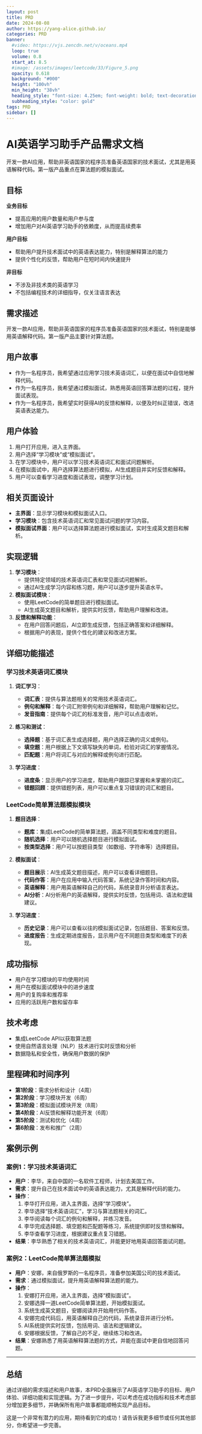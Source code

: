 ```yaml
---
layout: post
title: PRD
date: 2024-08-08
author: https://yang-alice.github.io/
categories: PRD
banner:
  #video: https://vjs.zencdn.net/v/oceans.mp4
  loop: true
  volume: 0.8
  start_at: 8.5
  #image: /assets/images/leetcode/33/Figure_5.png
  opacity: 0.618
  background: "#000"
  height: "100vh"
  min_height: "38vh"
  heading_style: "font-size: 4.25em; font-weight: bold; text-decoration: underline"
  subheading_style: "color: gold"
tags: PRD
sidebar: []
---
```


# AI英语学习助手产品需求文档

开发一款AI应用，帮助非英语国家的程序员准备英语国家的技术面试，尤其是用英语解释代码。第一版产品重点在算法题的模拟面试。

## 目标
**业务目标**
- 提高应用的用户数量和用户参与度
- 增加用户对AI英语学习助手的依赖度，从而提高续费率

**用户目标**
- 帮助用户提升技术面试中的英语表达能力，特别是解释算法的能力
- 提供个性化的反馈，帮助用户在短时间内快速提升

**非目标**
- 不涉及非技术类的英语学习
- 不包括编程技术的详细指导，仅关注语言表达

## 需求描述
开发一款AI应用，帮助非英语国家的程序员准备英语国家的技术面试，特别是能够用英语解释代码。第一版产品主要针对算法题。

## 用户故事
- 作为一名程序员，我希望通过应用学习技术英语词汇，以便在面试中自信地解释代码。
- 作为一名程序员，我希望通过模拟面试，熟悉用英语回答算法题的过程，提升面试表现。
- 作为一名程序员，我希望实时获得AI的反馈和解释，以便及时纠正错误，改进英语表达能力。

## 用户体验
1. 用户打开应用，进入主界面。
2. 用户选择“学习模块”或“模拟面试”。
3. 在学习模块中，用户可以学习技术英语词汇和面试问题解析。
4. 在模拟面试中，用户选择算法题进行模拟，AI生成题目并实时反馈和解释。
5. 用户可以查看学习进度和面试表现，调整学习计划。

## 相关页面设计
- **主界面**：显示学习模块和模拟面试入口。
- **学习模块**：包含技术英语词汇和常见面试问题的学习内容。
- **模拟面试界面**：用户可以选择算法题进行模拟面试，实时生成英文题目和解析。

## 实现逻辑
1. **学习模块**：
   - 提供特定领域的技术英语词汇表和常见面试问题解析。
   - 通过AI生成学习内容和练习题，用户可以逐步提升英语水平。
2. **模拟面试模块**：
   - 使用LeetCode的简单题目进行模拟面试。
   - AI生成英文题目和解析，提供实时反馈，帮助用户理解和改进。
3. **反馈和解释功能**：
   - 在用户回答问题后，AI立即生成反馈，包括正确答案和详细解释。
   - 根据用户的表现，提供个性化的建议和改进方案。

## 详细功能描述

### 学习技术英语词汇模块
1. **词汇学习**：
   - **词汇表**：提供与算法题相关的常用技术英语词汇。
   - **例句和解释**：每个词汇附带例句和详细解释，帮助用户理解和记忆。
   - **发音指南**：提供每个词汇的标准发音，用户可以点击收听。

2. **练习和测试**：
   - **选择题**：基于词汇表生成选择题，用户选择正确的词义或例句。
   - **填空题**：用户根据上下文填写缺失的单词，检验对词汇的掌握情况。
   - **匹配题**：用户将词汇与对应的解释或例句进行匹配。

3. **学习进度**：
   - **进度条**：显示用户的学习进度，帮助用户跟踪已掌握和未掌握的词汇。
   - **错题回顾**：提供错题列表，用户可以重点复习错误的词汇和题目。

### LeetCode简单算法题模拟模块
1. **题目选择**：
   - **题库**：集成LeetCode的简单算法题，涵盖不同类型和难度的题目。
   - **随机选择**：用户可以随机选择题目进行模拟面试。
   - **按类型选择**：用户可以按题目类型（如数组、字符串等）选择题目。

2. **模拟面试**：
   - **题目展示**：AI生成英文题目描述，用户可以查看详细题目。
   - **代码作答**：用户在应用中输入代码答案，系统记录作答时间和内容。
   - **英语解释**：用户用英语解释自己的代码，系统录音并分析语言表达。
   - **AI分析**：AI分析用户的英语解释，提供实时反馈，包括用词、语法和逻辑建议。

3. **学习进度**：
   - **历史记录**：用户可以查看以往的模拟面试记录，包括题目、答案和反馈。
   - **进度报告**：生成定期进度报告，显示用户在不同题目类型和难度下的表现。

## 成功指标
- 用户在学习模块的平均使用时间
- 用户在模拟面试模块中的进步速度
- 用户的复购率和推荐率
- 应用的活跃用户数和留存率

## 技术考虑
- 集成LeetCode API以获取算法题
- 使用自然语言处理（NLP）技术进行实时反馈和分析
- 数据隐私和安全性，确保用户数据的保护

## 里程碑和时间序列
- **第1阶段**：需求分析和设计（4周）
- **第2阶段**：学习模块开发（6周）
- **第3阶段**：模拟面试模块开发（8周）
- **第4阶段**：AI反馈和解释功能开发（6周）
- **第5阶段**：测试和优化（4周）
- **第6阶段**：发布和推广（2周）

## 案例示例

### 案例1：学习技术英语词汇
- **用户**：李华，来自中国的一名软件工程师，计划去美国工作。
- **需求**：提升自己在技术面试中的英语表达能力，尤其是解释代码的能力。
- **操作**：
  1. 李华打开应用，进入主界面，选择“学习模块”。
  2. 李华选择“技术英语词汇”，学习与算法题相关的词汇。
  3. 李华阅读每个词汇的例句和解释，并练习发音。
  4. 李华完成选择题、填空题和匹配题等练习，系统提供即时反馈和解释。
  5. 李华查看学习进度，根据建议重点复习错题。
- **结果**：李华熟悉了相关的技术英语词汇，并能更好地用英语回答面试问题。

### 案例2：LeetCode简单算法题模拟
- **用户**：安娜，来自俄罗斯的一名程序员，准备参加美国公司的技术面试。
- **需求**：通过模拟面试，提升用英语解释算法题的能力。
- **操作**：
  1. 安娜打开应用，进入主界面，选择“模拟面试”。
  2. 安娜选择一道LeetCode简单算法题，开始模拟面试。
  3. 系统生成英文题目，安娜阅读并开始用代码作答。
  4. 安娜完成代码后，用英语解释自己的代码，系统录音并进行分析。
  5. AI系统提供实时反馈，包括用词、语法和逻辑建议。
  6. 安娜根据反馈，了解自己的不足，继续练习和改进。
- **结果**：安娜熟悉了用英语解释算法题的方式，并能在面试中更自信地回答问题。


---

## 总结
通过详细的需求描述和用户故事，本PRD全面展示了AI英语学习助手的目标、用户体验、详细功能和实现逻辑。为了进一步提升，可以考虑在成功指标和技术考虑部分增加更多细节，并确保所有用户故事都能顺畅实现产品目标。

这是一个非常有潜力的应用，期待看到它的成功！请告诉我更多细节或任何其他部分，你希望进一步完善。



<!-- 这是一段被注释掉的文字 


基于ChatGPT的特点，我们可以对文档进行如下调整，以充分利用ChatGPT在自然语言处理和实时反馈方面的优势：

### AI英语学习助手产品需求文档（基于ChatGPT）

#### TL;DR
开发一款基于ChatGPT的AI应用，帮助非英语国家的程序员准备英语国家的技术面试，尤其是用英语解释代码。第一版产品重点在算法题的模拟面试和实时反馈。

#### 目标
**业务目标**
- 提高应用的用户数量和用户参与度
- 增加用户对AI英语学习助手的依赖度，从而提高续费率

**用户目标**
- 帮助用户提升技术面试中的英语表达能力，特别是解释算法的能力
- 提供个性化的反馈，帮助用户在短时间内快速提升

**非目标**
- 不涉及非技术类的英语学习
- 不包括编程技术的详细指导，仅关注语言表达

### 需求描述
开发一款基于ChatGPT的AI应用，帮助非英语国家的程序员准备英语国家的技术面试，特别是能够用英语解释代码。第一版产品主要针对算法题。

### 用户故事
- 作为一名程序员，我希望通过应用学习技术英语词汇，以便在面试中自信地解释代码。
- 作为一名程序员，我希望通过模拟面试，熟悉用英语回答算法题的过程，提升面试表现。
- 作为一名程序员，我希望实时获得ChatGPT的反馈和解释，以便及时纠正错误，改进英语表达能力。

### 用户体验
1. 用户打开应用，进入主界面。
2. 用户选择“学习模块”或“模拟面试”。
3. 在学习模块中，用户可以学习技术英语词汇和面试问题解析。
4. 在模拟面试中，用户选择算法题进行模拟，ChatGPT生成题目并实时反馈和解释。
5. 用户可以查看学习进度和面试表现，调整学习计划。

### 相关页面设计
- **主界面**：显示学习模块和模拟面试入口。
- **学习模块**：包含技术英语词汇和常见面试问题的学习内容。
- **模拟面试界面**：用户可以选择算法题进行模拟面试，ChatGPT生成英文题目和解析。

### 实现逻辑
1. **学习模块**：
   - 提供特定领域的技术英语词汇表和常见面试问题解析。
   - ChatGPT生成学习内容和练习题，用户可以逐步提升英语水平。
2. **模拟面试模块**：
   - 使用LeetCode的简单题目进行模拟面试。
   - ChatGPT生成英文题目和解析，提供实时反馈，帮助用户理解和改进。
3. **反馈和解释功能**：
   - 在用户回答问题后，ChatGPT立即生成反馈，包括正确答案和详细解释。
   - 根据用户的表现，提供个性化的建议和改进方案。

### 详细功能描述

#### 学习技术英语词汇模块
1. **词汇学习**：
   - **词汇表**：提供与算法题相关的常用技术英语词汇。
   - **例句和解释**：每个词汇附带例句和详细解释，帮助用户理解和记忆。
   - **发音指南**：提供每个词汇的标准发音，用户可以点击收听。

2. **练习和测试**：
   - **选择题**：基于词汇表生成选择题，用户选择正确的词义或例句。
   - **填空题**：用户根据上下文填写缺失的单词，检验对词汇的掌握情况。
   - **匹配题**：用户将词汇与对应的解释或例句进行匹配。

3. **学习进度**：
   - **进度条**：显示用户的学习进度，帮助用户跟踪已掌握和未掌握的词汇。
   - **错题回顾**：提供错题列表，用户可以重点复习错误的词汇和题目。

#### LeetCode简单算法题模拟模块
1. **题目选择**：
   - **题库**：集成LeetCode的简单算法题，涵盖不同类型和难度的题目。
   - **随机选择**：用户可以随机选择题目进行模拟面试。
   - **按类型选择**：用户可以按题目类型（如数组、字符串等）选择题目。

2. **模拟面试**：
   - **题目展示**：ChatGPT生成英文题目描述，用户可以查看详细题目。
   - **代码作答**：用户在应用中输入代码答案，系统记录作答时间和内容。
   - **英语解释**：用户用英语解释自己的代码，系统录音并分析语言表达。
   - **ChatGPT分析**：ChatGPT分析用户的英语解释，提供实时反馈，包括用词、语法和逻辑建议。

3. **学习进度**：
   - **历史记录**：用户可以查看以往的模拟面试记录，包括题目、答案和反馈。
   - **进度报告**：生成定期进度报告，显示用户在不同题目类型和难度下的表现。

### 成功指标
- 用户在学习模块的平均使用时间
- 用户在模拟面试模块中的进步速度
- 用户的复购率和推荐率
- 应用的活跃用户数和留存率

### 技术考虑
- 集成LeetCode API以获取算法题
- 使用ChatGPT进行实时反馈和分析
- 数据隐私和安全性，确保用户数据的保护

### 里程碑和时间序列
- **第1阶段**：需求分析和设计（4周）
- **第2阶段**：学习模块开发（6周）
- **第3阶段**：模拟面试模块开发（8周）
- **第4阶段**：ChatGPT反馈和解释功能开发（6周）
- **第5阶段**：测试和优化（4周）
- **第6阶段**：发布和推广（2周）

### 案例示例

#### 案例1：学习技术英语词汇
- **用户**：李华，来自中国的一名软件工程师，计划去美国工作。
- **需求**：提升自己在技术面试中的英语表达能力，尤其是解释代码的能力。
- **操作**：
  1. 李华打开应用，进入主界面，选择“学习模块”。
  2. 李华选择“技术英语词汇”，学习与算法题相关的词汇。
  3. 李华阅读每个词汇的例句和解释，并练习发音。
  4. 李华完成选择题、填空题和匹配题等练习，系统提供即时反馈和解释。
  5. 李华查看学习进度，根据建议重点复习错题。
- **结果**：李华熟悉了相关的技术英语词汇，并能更好地用英语回答面试问题。

#### 案例2：LeetCode简单算法题模拟
- **用户**：安娜，来自俄罗斯的一名程序员，准备参加美国公司的技术面试。
- **需求**：通过模拟面试，提升用英语解释算法题的能力。
- **操作**：
  1. 安娜打开应用，进入主界面，选择“模拟面试”。
  2. 安娜选择一道LeetCode简单算法题，开始模拟面试。
  3. ChatGPT生成英文题目，安娜阅读并开始用代码作答。
  4. 安娜完成代码后，用英语解释自己的代码，系统录音并进行分析。
  5. ChatGPT提供实时反馈，包括用词、语法和逻辑建议。
  6. 安娜根据反馈，了解自己的不足，继续练习和改进。
- **结果**：安娜熟悉了用英语解释算法题的方式，并能在面试中更自信地回答问题。

### 与AI交互的例子

#### 例1：学习技术英语词汇
- **用户**：我想学习“stack”这个词汇。
- **ChatGPT**：
  - **词汇定义**：A stack is a data structure that follows the Last In First Out (LIFO) principle. 
  - **例句**：The stack data structure is used to manage function calls and recursion.
  - **发音指南**：点击[发音链接]收听发音。
  - **练习**：请完成以下选择题和填空题。

#### 例2：LeetCode算法题模拟
- **用户**：我选择一道LeetCode简单题目进行模拟。
- **ChatGPT**：
  - **题目描述**：Here is your problem: "Given an array of integers, return indices of the two numbers such that they add up to a specific target."
  - **用户回答**：用户输入代码答案。
  - **英语解释**：用户用英语解释自己的代码。
  - **ChatGPT反馈**：Your explanation is clear, but you can improve the use of specific technical terms like "hash map" instead of "hashing structure." Additionally, ensure that your grammar and syntax are correct.




为了实现基于ChatGPT的词汇学习和模拟面试模块，你可以使用以下的prompts和相关参数配置。这里提供的是示例prompts，你可以根据实际需求调整这些内容和参数。

### 1. 词汇学习模块

#### 1.1 技术英语词汇的定义和例句

**Prompt示例**：
```
Provide the definition and example sentence for the technical term "stack" used in data structures.
```

**相关参数配置**：
- `engine`: "text-davinci-003"（或其他适用的模型）
- `max_tokens`: 150
- `temperature`: 0.5（控制生成文本的创造性）
- `top_p`: 1.0（控制生成文本的多样性）

**请求示例**：
```python
import openai

response = openai.Completion.create(
  engine="text-davinci-003",
  prompt="Provide the definition and example sentence for the technical term 'stack' used in data structures.",
  max_tokens=150,
  temperature=0.5,
  top_p=1.0
)

print(response.choices[0].text.strip())
```

**响应示例**：
```
A stack is a data structure that follows the Last In First Out (LIFO) principle. Example sentence: "The stack data structure is used to manage function calls and recursion."
```

#### 1.2 选择题

**Prompt示例**：
```
Create a multiple-choice question with four options about the technical term "stack" in data structures. Provide one correct answer and three incorrect answers.
```

**相关参数配置**：
- `engine`: "text-davinci-003"
- `max_tokens`: 200
- `temperature`: 0.7
- `top_p`: 1.0

**请求示例**：
```python
import openai

response = openai.Completion.create(
  engine="text-davinci-003",
  prompt="Create a multiple-choice question with four options about the technical term 'stack' in data structures. Provide one correct answer and three incorrect answers.",
  max_tokens=200,
  temperature=0.7,
  top_p=1.0
)

print(response.choices[0].text.strip())
```

**响应示例**：
```
Question: What does a stack data structure do?
a) Follows the Last In First Out (LIFO) principle
b) Stores elements in a sorted manner
c) Allows random access to elements
d) Implements a First In First Out (FIFO) principle

Correct Answer: a) Follows the Last In First Out (LIFO) principle
```

#### 1.3 填空题

**Prompt示例**：
```
Create a fill-in-the-blank question about the technical term "stack" used in data structures. Provide a sentence with a missing word that the user needs to fill in.
```

**相关参数配置**：
- `engine`: "text-davinci-003"
- `max_tokens`: 100
- `temperature`: 0.5
- `top_p`: 1.0

**请求示例**：
```python
import openai

response = openai.Completion.create(
  engine="text-davinci-003",
  prompt="Create a fill-in-the-blank question about the technical term 'stack' used in data structures. Provide a sentence with a missing word that the user needs to fill in.",
  max_tokens=100,
  temperature=0.5,
  top_p=1.0
)

print(response.choices[0].text.strip())
```

**响应示例**：
```
Fill in the blank: A stack data structure operates on the ______ principle, where the last element added is the first one removed.
```

#### 1.4 匹配题

**Prompt示例**：
```
Create a matching question about the technical term "stack" in data structures. Provide a list of terms and their definitions. The user needs to match each term with its correct definition.
```

**相关参数配置**：
- `engine`: "text-davinci-003"
- `max_tokens`: 150
- `temperature`: 0.5
- `top_p`: 1.0

**请求示例**：
```python
import openai

response = openai.Completion.create(
  engine="text-davinci-003",
  prompt="Create a matching question about the technical term 'stack' in data structures. Provide a list of terms and their definitions. The user needs to match each term with its correct definition.",
  max_tokens=150,
  temperature=0.5,
  top_p=1.0
)

print(response.choices[0].text.strip())
```

**响应示例**：
```
Match the terms with their correct definitions:
1. Stack
2. Queue

Definitions:
a) A data structure that follows the Last In First Out (LIFO) principle
b) A data structure that follows the First In First Out (FIFO) principle

Answers:
1 - a
2 - b
```

### 2. 模拟面试模块

#### 2.1 生成题目描述

**Prompt示例**：
```
Generate a technical interview question on the topic of arrays. Provide a clear and concise description of the problem that candidates might encounter in a coding interview.
```

**相关参数配置**：
- `engine`: "text-davinci-003"
- `max_tokens`: 150
- `temperature`: 0.7
- `top_p`: 1.0

**请求示例**：
```python
import openai

response = openai.Completion.create(
  engine="text-davinci-003",
  prompt="Generate a technical interview question on the topic of arrays. Provide a clear and concise description of the problem that candidates might encounter in a coding interview.",
  max_tokens=150,
  temperature=0.7,
  top_p=1.0
)

print(response.choices[0].text.strip())
```

**响应示例**：
```
Question: Given an array of integers, find the maximum sum of any contiguous subarray of the array. Implement a function that returns this maximum sum.
```

#### 2.2 生成代码解释的反馈

**Prompt示例**：
```
Review the following explanation of code and provide feedback on clarity, grammar, and technical accuracy: "This function calculates the maximum sum of a contiguous subarray using Kadane's algorithm, which iterates through the array and keeps track of the maximum sum so far."
```

**相关参数配置**：
- `engine`: "text-davinci-003"
- `max_tokens`: 200
- `temperature`: 0.5
- `top_p`: 1.0

**请求示例**：
```python
import openai

response = openai.Completion.create(
  engine="text-davinci-003",
  prompt="Review the following explanation of code and provide feedback on clarity, grammar, and technical accuracy: 'This function calculates the maximum sum of a contiguous subarray using Kadane's algorithm, which iterates through the array and keeps track of the maximum sum so far.'",
  max_tokens=200,
  temperature=0.5,
  top_p=1.0
)

print(response.choices[0].text.strip())
```

**响应示例**：
```
Your explanation is clear and technically accurate. However, you might want to include more detail on how Kadane's algorithm works by mentioning that it keeps a running total of the maximum subarray sum ending at each position in the array. Also, ensure that your grammar and phrasing are correct for better readability.
```

通过这些示例和参数配置，你可以有效地使用ChatGPT来开发词汇学习和模拟面试模块，提供个性化的学习和反馈体验。
-->